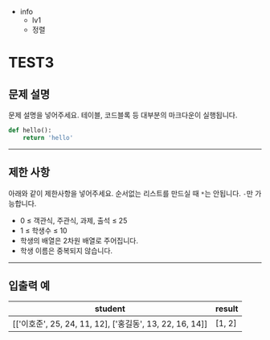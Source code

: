 - info
    - lv1
    - 정렬

# TEST3

## 문제 설명

문제 설명을 넣어주세요. 테이블, 코드블록 등 대부분의 마크다운이 실행됩니다.

```py
def hello():
    return 'hello'
```

---

## 제한 사항

아래와 같이 제한사항을 넣어주세요. 순서없는 리스트를 만드실 때 `*`는 안됩니다. `-`만 가능합니다.

- 0 ≤ 객관식, 주관식, 과제, 출석 ≤ 25
- 1 ≤ 학생수 ≤ 10
- 학생의 배열은 2차원 배열로 주어집니다.
- 학생 이름은 중복되지 않습니다.

---

## 입출력 예

| student                                  | result  |
| ---------------------------------------- | ------- |
| [['이호준', 25, 24, 11, 12], ['홍길동', 13, 22, 16, 14]] | [1, 2] |